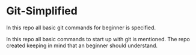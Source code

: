 # Git-Simplified
In this repo all basic git commands for beginner is specified. 

In this repo all basic commands to start up with git is mentioned.
The repo created keeping in mind that an beginner should understand. 
